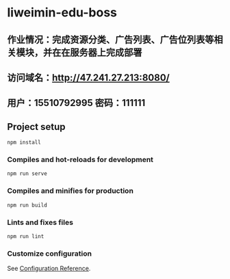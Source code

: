 # liweimin-edu-boss

## 作业情况：完成资源分类、广告列表、广告位列表等相关模块，并在在服务器上完成部署

## 访问域名：http://47.241.27.213:8080/

## 用户：15510792995 密码：111111

## Project setup
```
npm install
```

### Compiles and hot-reloads for development
```
npm run serve
```

### Compiles and minifies for production
```
npm run build
```

### Lints and fixes files
```
npm run lint
```

### Customize configuration
See [Configuration Reference](https://cli.vuejs.org/config/).
